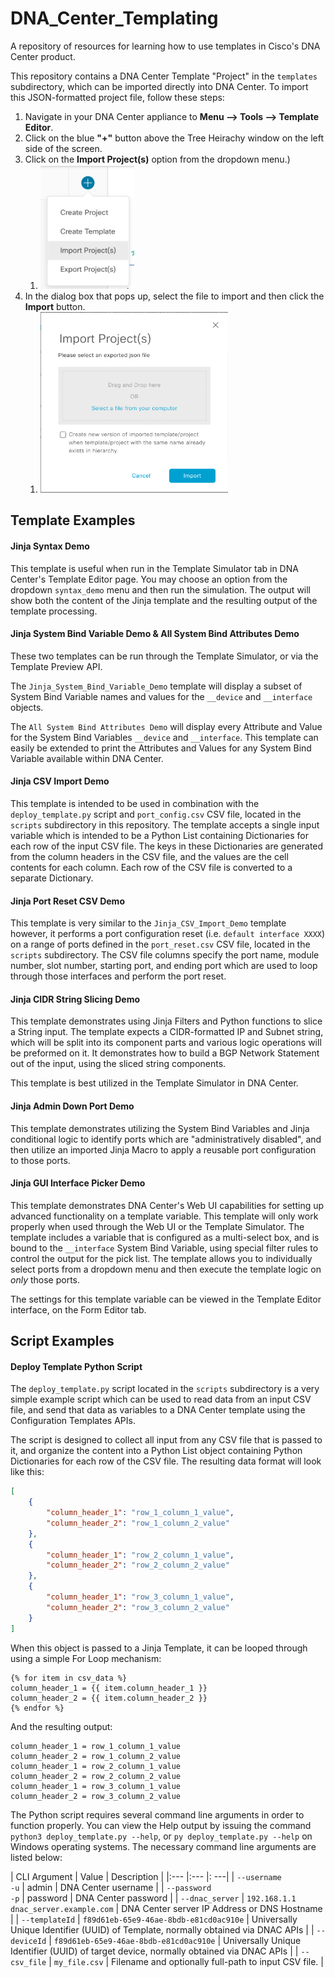 # DNA_Center_Templating
A repository of resources for learning how to use templates in Cisco's DNA Center product.

This repository contains a DNA Center Template "Project" in the `templates` subdirectory, which can be imported directly into DNA Center.  To import this JSON-formatted project file, follow these steps:

1. Navigate in your DNA Center appliance to **Menu --> Tools --> Template Editor**.
2. Click on the blue **"+"** button above the Tree Heirachy window on the left side of the screen.
3. Click on the **Import Project(s)** option from the dropdown menu.)
    1. <img src="/assets/add_button.png" alt="Add button" width="150" />
4. In the dialog box that pops up, select the file to import and then click the **Import** button.
    1. <img src="/assets/import_window.png" alt="Import window" width="300" />

## Template Examples

#### Jinja Syntax Demo

This template is useful when run in the Template Simulator tab in DNA Center's Template Editor page.  You may choose an option from the dropdown `syntax_demo` menu and then run the simulation.  The output will show both the content of the Jinja template and the resulting output of the template processing.

#### Jinja System Bind Variable Demo & All System Bind Attributes Demo

These two templates can be run through the Template Simulator, or via the Template Preview API.  

The `Jinja_System_Bind_Variable_Demo` template will display a subset of System Bind Variable names and values for the `__device` and `__interface` objects.

The `All System Bind Attributes Demo` will display every Attribute and Value for the System Bind Variables `__device` and `__interface`.  This template can easily be extended to print the Attributes and Values for any System Bind Variable available within DNA Center.

#### Jinja CSV Import Demo

This template is intended to be used in combination with the `deploy_template.py` script and `port_config.csv` CSV file, located in the `scripts` subdirectory in this repository.  The template accepts a single input variable which is intended to be a Python List containing Dictionaries for each row of the input CSV file.  The keys in these Dictionaries are generated from the column headers in the CSV file, and the values are the cell contents for each column.  Each row of the CSV file is converted to a separate Dictionary.

#### Jinja Port Reset CSV Demo

This template is very similar to the `Jinja_CSV_Import_Demo` template however, it performs a port configuration reset (i.e. `default interface XXXX`) on a range of ports defined in the `port_reset.csv` CSV file, located in the `scripts` subdirectory.  The CSV file columns specify the port name, module number, slot number, starting port, and ending port which are used to loop through those interfaces and perform the port reset.

#### Jinja CIDR String Slicing Demo

This template demonstrates using Jinja Filters and Python functions to slice a String input.  The template expects a CIDR-formatted IP and Subnet string, which will be split into its component parts and various logic operations will be preformed on it.  It demonstrates how to build a BGP Network Statement out of the input, using the sliced string components.

This template is best utilized in the Template Simulator in DNA Center.

#### Jinja Admin Down Port Demo

This template demonstrates utilizing the System Bind Variables and Jinja conditional logic to identify ports which are "administratively disabled", and then utilize an imported Jinja Macro to apply a reusable port configuration to those ports.

#### Jinja GUI Interface Picker Demo

This template demonstrates DNA Center's Web UI capabilities for setting up advanced functionality on a template variable.  This template will only work properly when used through the Web UI or the Template Simulator.  The template includes a variable that is configured as a multi-select box, and is bound to the `__interface` System Bind Variable, using special filter rules to control the output for the pick list.  The template allows you to individually select ports from a dropdown menu and then execute the template logic on *only* those ports.

The settings for this template variable can be viewed in the Template Editor interface, on the Form Editor tab.

## Script Examples

#### Deploy Template Python Script

The `deploy_template.py` script located in the `scripts` subdirectory is a very simple example script which can be used to read data from an input CSV file, and send that data as variables to a DNA Center template using the Configuration Templates APIs.

The script is designed to collect all input from any CSV file that is passed to it, and organize the content into a Python List object containing Python Dictionaries for each row of the CSV file.  The resulting data format will look like this:

```json
[
    {
        "column_header_1": "row_1_column_1_value",
        "column_header_2": "row_1_column_2_value"
    },
    {
        "column_header_1": "row_2_column_1_value",
        "column_header_2": "row_2_column_2_value"
    },
    {
        "column_header_1": "row_3_column_1_value",
        "column_header_2": "row_3_column_2_value"
    }
]
```

When this object is passed to a Jinja Template, it can be looped through using a simple For Loop mechanism:

```jinja
{% for item in csv_data %}
column_header_1 = {{ item.column_header_1 }}
column_header_2 = {{ item.column_header_2 }}
{% endfor %}
```
And the resulting output:

```
column_header_1 = row_1_column_1_value
column_header_2 = row_1_column_2_value
column_header_1 = row_2_column_1_value
column_header_2 = row_2_column_2_value
column_header_1 = row_3_column_1_value
column_header_2 = row_3_column_2_value
```

The Python script requires several command line arguments in order to function properly.  You can view the Help output by issuing the command `python3 deploy_template.py --help`, or `py deploy_template.py --help` on Windows operating systems.  The necessary command line arguments are listed below:

| CLI Argument | Value | Description |
|:--- |:--- |: ---|
| `--username`</br>`-u` | admin | DNA Center username |
| `--password`</br>`-p` | password | DNA Center password |
| `--dnac_server` | `192.168.1.1`</br>`dnac_server.example.com` | DNA Center server IP Address or DNS Hostname |
| `--templateId` | `f89d61eb-65e9-46ae-8bdb-e81cd0ac910e` | Universally Unique Identifier (UUID) of Template, normally obtained via DNAC APIs |
| `--deviceId` | `f89d61eb-65e9-46ae-8bdb-e81cd0ac910e` | Universally Unique Identifier (UUID) of target device, normally obtained via DNAC APIs |
| `--csv_file` | `my_file.csv` | Filename and optionally full-path to input CSV file. |
